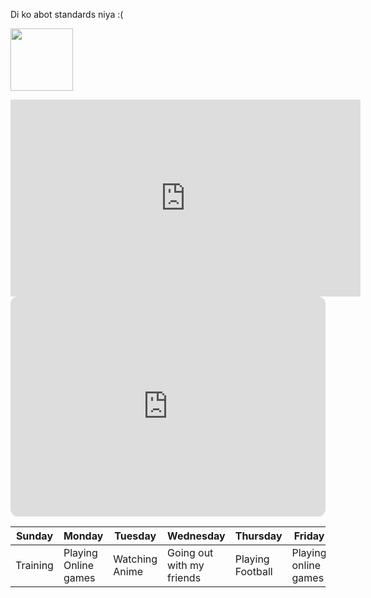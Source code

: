 Di ko abot standards niya :(


<img src="![image](https://user-images.githubusercontent.com/122423840/212249884-057fe39f-d0fd-4124-bb42-d5c97b896368.png)
" width="100" height="100">


<iframe width="560" height="315" src="https://www.youtube.com/embed/1XqIWr_WqM4" title="YouTube video player" frameborder="0" allow="accelerometer; autoplay; clipboard-write; encrypted-media; gyroscope; picture-in-picture; web-share" allowfullscreen></iframe>


<iframe style="border-radius:12px" src="https://open.spotify.com/embed/album/4shoxv60vMxSDq40tp5cSK?utm_source=generator" width="100%" height="352" frameBorder="0" allowfullscreen="" allow="autoplay; clipboard-write; encrypted-media; fullscreen; picture-in-picture" loading="lazy"></iframe>


| Sunday | Monday | Tuesday | Wednesday | Thursday | Friday | Saturday |
| ------ | ------ | ------- | --------- | -------- | ------ | -------- |
| Training | Playing Online games | Watching Anime | Going out with my friends | Playing Football | Playing online games | Training


